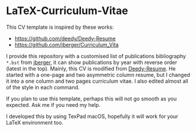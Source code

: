 # LaTeX-Curriculum-Vitae

This CV template is inspired by these works:
- https://github.com/deedy/Deedy-Resume
- https://github.com/jberger/Curriculum_Vita

I provide this repository with a customised list of publications bibliography `*.bst` from [jberger](https://github.com/jberger/Curriculum_Vita), it can show publications by year with reverse order (latest in the top). Mainly, this CV is modified from [Deedy-Resume](https://github.com/deedy/Deedy-Resume). He started with a one-page and two asymmetric column resume, but I changed it into a one column and two pages curriculum vitae. I also edited almost all of the style in each command.

If you plan to use this template, perhaps this will not go smooth as you expected. Ask me if you need my help.

I developed this by using TexPad macOS, hopefully it will work for your LaTeX environment too.

